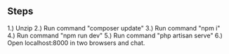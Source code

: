 ## Steps
1.) Unzip
2.) Run command "composer update"
3.) Run command "npm i"
4.) Run command "npm run dev"
5.) Run command "php artisan serve"
6.) Open localhost:8000 in two browsers and chat.